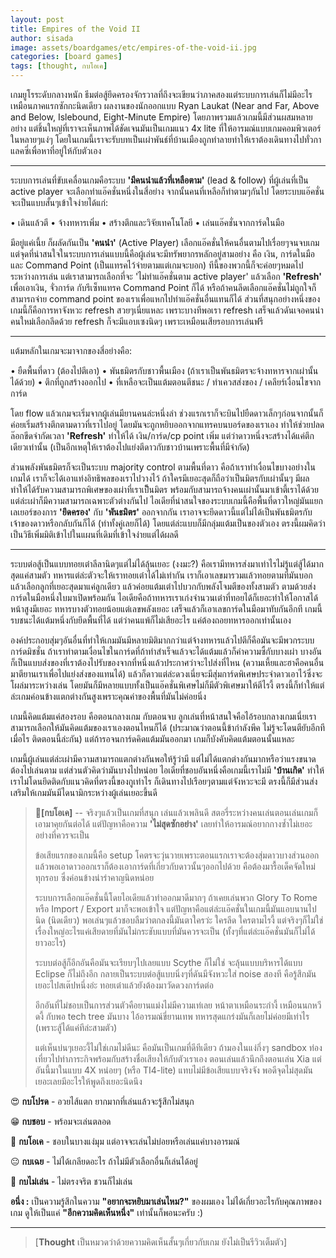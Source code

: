 ```yaml
---
layout: post
title: Empires of the Void II
author: sisada
image: assets/boardgames/etc/empires-of-the-void-ii.jpg
categories: [board games]
tags: [thought, กบโอเค]
---
```

เกมยูโรระดับกลางหนัก ธีมต่อสู้ยึดครองจักรวาลที่ถึงจะเขียนว่าภาคสองแต่ระบบการเล่นก็ไม่มีอะไรเหมือนภาคแรกซักกะนิดเดียว ผลงานของนักออกแบบ Ryan Laukat (Near and Far, Above and Below, Islebound, Eight-Minute Empire) โดยภาพรวมแล้วเกมนี้มีส่วนผสมหลายอย่าง แต่ชิ้นใหญ่ที่เราจะเห็นภาพได้ชัดเจนมันเป็นเกมแนว 4x lite ที่ให้อารมณ์แบบเกมคอมพิวเตอร์ในหลายๆแง่ๆ โดยในเกมนี้เราจะรับบทเป็นเผ่าพันธ์ที่บ้านเมืองถูกทำลายทำให้เราต้องเดินทางไปทั่วกาแลคซี่เพื่อหาที่อยู่ให้กับตัวเอง



---



ระบบการเล่นที่ขับเคลื่อนเกมคือระบบ **'มีคนนำแล้วที่เหลือตาม'** (lead & follow) ที่ผู้เล่นที่เป็น active player จะเลือกทำแอ๊คชั่นหนึ่งในสี่อย่าง จากนั้นคนที่เหลือก็ทำตามๆกันไป โดยระบบแอ๊คชั่นจะเป็นแบบสั้นๆเข้าใจง่ายได้แก่:

• เดินแล้วตี
• จ้างทหารเพิ่ม
• สร้างตึกและวิจัยเทคโนโลยี
• เล่นแอ๊คชั่นจากการ์ดในมือ

มีอยู่แค่เนี้ย ก็ผลัดกันเป็น **'คนนำ'** (Active Player) เลือกแอ๊คชั่นให้คนอื่นตามไปเรื่อยๆจนจบเกม แต่จุดที่น่าสนใจในระบบการเล่นแบบนี้คือผู้เล่นจะมีทรัพยากรหลักอยู่สามอย่าง คือ เงิน, การ์ดในมือ และ Command Point (เป็นแทรคไว้จ่ายตามแต่เกมจะบอก) ทีนี้ของพวกนี้ก็จะค่อยๆหมดไประหว่างการเล่น แต่เราสามารถเลือกที่จะ 'ไม่ทำแอ๊คชั่นตาม active player' แล้วเลือก **'Refresh'** เพื่อเอาเงิน, จั่วการ์ด กับรีเซ็ทแทรค Command Point ก็ได้ หรือถ้าคนลีดเลือกแอ๊คชั่นไม่ถูกใจก็สามารถจ่าย command point ของเราเพื่อแหกไปทำแอ๊คชั่นอื่นแทนก็ได้ ส่วนที่สนุกอย่างหนึ่งของเกมนี้ก็คือการหาจังหวะ refresh สวยๆเนี่ยแหละ เพราะบางทีพอเรา refresh เสร็จแล้วดันเจอคนนำคนใหม่เลือกลีดด้วย refresh ก็จะมีแอบเซงนิดๆ เพราะเหมือนเสียรอบการเล่นฟรี



---



แต้มหลักในเกมจะมาจากของสี่อย่างคือ:

• ยืดพื้นที่ดาว (ต้องไปตีเอา)
• พันธมิตรกับชาวพื้นเมือง (ถ้าเราเป็นพันธมิตรจะจ้างทหารจากเผ่านั้นได้ด้วย)
• ตึกที่ถูกสร้างออกไป
• ที่เหลือจะเป็นแต้มตอนตีชนะ / ทำเควสส่งของ / เคลียร์เงื่อนไขจากการ์ด

โดย flow แล้วเกมจะเริ่มจากผู้เล่นมียานคนล่ะหนึ่งลำ ช่วงแรกเราก็จะบินไปยืดดาวเล็กๆก่อนจากนั้นก็ค่อยเริ่มสร้างตึกตามดาวที่เราไปอยู่ โดยมันจะถูกหยิบออกจากแทรคบนบอร์ดของเราเอง ทำให้ช่วยปลดล๊อกขีดจำกัดเวลา **'Refresh'** ทำให้ได้ เงิน/การ์ด/cp point เพิ่ม แต่ว่าดาวหนึ่งจะสร้างได้แค่ตึกเดียวเท่านั้น (เป็นอีกเหตุให้เราต้องไปแย่งตีดาวกับชาวบ้านเพราะพื้นที่มีจำกัด)

ส่วนพลังพันธมิตรก็จะเป็นระบบ majority control ตามพื้นที่ดาว คือถ้าเราทำเงื่อนไขบางอย่างในเกมได้ เราก็จะได้เอาแท่งอิทธิพลของเราไปวางไว้ ถ้าใครมีเยอะสุดก็ถือว่าเป็นมิตรกับเผ่านั้นๆ มีผลทำให้ได้รับความสามารถพิเศษของเผ่าที่เราเป็็นมิตร พร้อมกับสามารถจ้างคนเผ่านั้นมาเข้าตี้เราได้ด้วย แต่ล่ะเผ่าก็มีความสามารถเฉพาะตัวต่างกันไป ไอเดียที่น่าสนใจของระบบเกมนี้คือพื้นที่ดาวใหญ่มันแยกเลเยอร์ของการ **'ยึดครอง'** กับ **'พันธมิตร'** ออกจากกัน เราอาจจะยึดดาวนี้แต่ไม่ได้เป็นพันธมิตรกับเจ้าของดาวหรือกลับกันก็ได้ (ทำทั้งคู่เลยก็ได้) โดยแต่ล่ะแบบก็มีกลุ่มแต้มเป็นของตัวเอง ตรงนี้ผมคิดว่าเป็นวิธีเพิ่มมิติเข้าไปในแผนที่เดิมที่เข้าใจง่ายแต่ได้ผลดี



---


ระบบต่อสู้เป็นแบบทอยเต๋าลีลานิดๆแต่ไม่ได้ลุ้นเยอะ (งงมะ?) คือเรามีทหารส่งมาเท่าไรไม่รู้แต่สู้ได้มากสุดแค่สามตัว ทหารแต่ล่ะตัวจะให้เราทอยเต๋าได้ไม่เท่ากัน เราก็เอาเลขมารวมแล้วทอยตามที่มันบอก แล้วเลือกลูกที่เยอะสุดมาแค่ลูกเดียว แล้วค่อยแต้มเต๋าไปบวกกับพลังโจมตีของทั้งสามตัว ตามด้วยส่งการ์ดในมือหนึ่งใบมาเปิดพร้อมกัน ไอเดียคือถ้าทหารเราเก่งจำนวนเต๋าที่ทอยได้ก็เยอะทำให้โอกาสได้หน้าสูงมีเยอะ ทหารบางตัวทอยน้อยแต่เลขพลังเยอะ เสร็จแล้วก็เอาเลขการ์ดในมือมาทับกันอีกที เกมนี้รบชนะได้แต้มหนึ่งกับยึดพื้นที่ได้ แต่ว่าคนแพ้ก็ไม่เสียอะไร แค่ต้องถอยทหารออกเท่านั้นเอง

องค์ประกอบสุ่มๆอันอื่นที่ทำให้เกมมันมีหลายมิติมากกว่าแต่จ้างทหารแล้วไปตีก็คือมันจะมีพวกระบบการ์ดมิชชั่น ถ้าเราทำตามเงื่อนไขในการ์ดที่ถ้าทำสำเร็จแล้วจะได้แต้มแล้วก็ค่าความซี้กับบางเผ่า บางอันก็เป็นแบบส่งของที่เราต้องไปรับของจากที่หนึ่งแล้วประกาศว่าจะไปส่งที่ไหน (ความเหี้ยและฮาคือคนอื่นมาตียานเราเพื่อไปแย่งส่งของแทนได้) แล้วก็ดาวแต่ล่ะดวงเนี่ยจะมีสุ่มการ์ดพิเศษประจำดาวเอาไว้ซึ่งจะโผล่มาระหว่างเล่น โดยมันก็มีหลายแบบทั้งเป็นแอ๊คชั่นพิเศษไม่ก็มีตัวพิเศษมาให้ตีไรงี้ ตรงนี้ก็ทำให้แต่ล่ะเกมค่อนข้างแตกต่างกันสูงเพราะคุณค่าของพื้นที่มันไม่ค่อยนิ่ง

เกมนี้คิดแต้มแค่สองรอบ คือตอนกลางเกม กับตอนจบ ลูกเล่นที่หน้าสนใจคือไอ้รอบกลางเกมเนี่ยเราสามารถเลือกให้มันคิดแต้มของเราเองตอนไหนก็ได้ (ประมาณว่าตอนนี้ข้ากำลังพีค ไม่รู้จะโดนตียับอีกทีเมื่อไร ติดตอนนี้ล่ะกัน) แต่ถ้ารอจนการ์ดคิดแต้มมันออกมา เกมก็บังคับคิดแต้มตอนนั้นแหละ

เกมนี้ผู้เล่นแต่ล่ะเผ่ามีความสามารถแตกต่างกันพอให้รู้ว่ามี แต่ไม่ได้แตกต่างกันมากหรือว่าแรงขนาดต้องไปเล่นตาม แต่ส่วนตัวคิดว่ามันบางไปหน่อย ไอเดียที่ชอบอันหนึ่งคือเกมนี้เราไม่มี **'บ้านเกิด'** ทำให้เราไม่โดนยึดติดกับแนวคิดที่ตรงนี้ของกูเท่าไร ก็เดินทางไปเรือยๆตามแต่จังหวะจะมี ตรงนี้ก็มีส่วนส่งเสริมให้เกมมันมีไดนามิกระหว่างผู้เล่นเยอะขึ้นดี

> 🐸**[กบโอเค]** -- จริงๆแล้วเป็นเกมที่สนุก เล่นแล้วเพลินดี สตอรี่ระหว่างคนเล่นตอนเล่นเกมก็เอามาคุยกันต่อได้ แต่ปัญหาคือความ **'ไม่สุดซักอย่าง'** เลยทำให้อารมณ์อยากกางซ้ำไม่เยอะอย่างที่ควรจะเป็น
> 
> ข้อเสียแรกของเกมนี้คือ setup โคตรจะวุ่นวายเพราะตอนแรกเราจะต้องสุ่มดาวบางส่วนออก แล้วพอเอาดาวออกเราก็ต้องเอาการ์ดที่เกี่ยวกับดาวนั้นๆออกไปด้วย คือต้องมารื้อเด็คจัดใหม่ทุกรอบ ซึ่งค่อนข้างน่ารำคาญนิดหน่อย
> 
> ระบบการเลือกแอ๊คชั่นนี้โดยไอเดียแล้วทำออกมาดีมากๆ ถ้าเคยเล่นพวก Glory To Rome หรือ Import / Export มาก็จะพอเข้าใจ แต่ปัญหาคือแต่ล่ะแอ๊คชั่นในเกมนี้มันแอบนานไปนิด (นิดเดียว) พอเล่นๆแล้วชอบลืมว่าตกลงนี้มันตาใครว่ะ ใครลีด ใครตามไรงี้ แต่จริงๆก็ไม่ใช่เรื่องใหญ่อะไรแค่เสียดายที่มันไม่กระชับแบบที่มันควรจะเป็น (ทั้งๆที่แต่ล่ะแอ๊คชั่นมันก็ไม่ได้ยาวอะไร)
> 
> ระบบต่อสู้ก็อีกอันคือมันจะเรียบๆไปเลยแบบ Scythe ก็ไม่ใช่ จะลุ้นแบบบริหารได้แบบ Eclipse ก็ไม่ถึงอีก กลายเป็นระบบต่อสู้แบบนิ่งๆที่ดันมีจังหวะใส่ noise สองที คือรู้สึกมันเยอะไปสเต๊ปหนึ่งอ่ะ ทอยเต๋าแล้วยังต้องมาวัดดวงการ์ดต่อ
> 
> อีกอันที่ไม่ชอบเป็นการส่วนตัวคือยานแม่งไม่มีความเท่เลย หน้าตาเหมือนระกำงี้ เหมือนนกหวีดงี้ กับพอ tech tree มันบาง ไอ้อารมณ์ขี่ยานเทพ ทหารสุดแกร่งมันก็เลยไม่ค่อยมีเท่าไร (เพราะสู้ได้แค่ทีล่ะสามตัว)
> 
> แต่เห็นบ่นๆเยอะงี้ไม่ใช่เกมไม่ดีนะ คือมันเป็นเกมที่ดีทีเดียว ถ้ามองในแง่กึ่งๆ sandbox ท่องเที่ยวไปทำภาระกิจพร้อมกับสร้างชื่อเสียงให้กับตัวเราเอง ตอนเล่นแล้วนึกถึงตอนเล่น Xia แต่อันนี้มาในแบบ 4X หน่อยๆ (หรือ TI4-lite) แทบไม่มีข้อเสียแบบจริงจัง พอดีจุดไม่สุดมันเยอะเลยมีอะไรให้พูดถึงเยอะนิดนึง


😍 **กบโปรด** - อวยไส้แตก ยากมากที่เล่นแล้วจะรู้สึกไม่สนุก

😁 **กบชอบ** - พร้อมจะเล่นตลอด

🙂 **กบโอเค** - ชอบในบางแง่มุม แต่อาจจะเล่นไม่บ่อยหรือเล่นแค่บางอารมณ์

😐 **กบเฉย** - ไม่ได้เกลียดอะไร ถ้าไม่มีตัวเลือกอื่นก็เล่นได้อยู่

🖕 **กบไม่เล่น** - ไม่ตรงจริต ชวนก็ไม่เล่น

**อนึ่ง :** เป็นความรู้สึกในความ **"อยากจะหยิบมาเล่นไหม?"** ของผมเอง ไม่ได้เกี่ยวอะไรกับคุณภาพของเกม ดูให้เป็นแค่ **"อีกความคิดเห็นหนึ่ง"** เท่านั้นก็พอนะครับ :)



---



> 
> [**Thought** เป็นหมวดว่าด้วยความคิดเห็นสั้นๆเกี่ยวกับเกม ยังไม่เป็นรีวิวเต็มตัว]
> 
> 
> 

